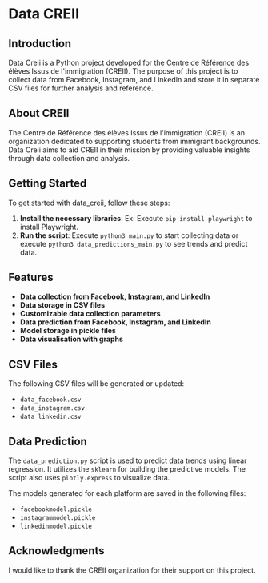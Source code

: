 # Data CREII

## Introduction

Data Creii is a Python project developed for the Centre de Référence des élèves Issus de l'immigration (CREII). The purpose of this project is to collect data from Facebook, Instagram, and LinkedIn and store it in separate CSV files for further analysis and reference.

## About CREII

The Centre de Référence des élèves Issus de l'immigration (CREII) is an organization dedicated to supporting students from immigrant backgrounds. Data Creii aims to aid CREII in their mission by providing valuable insights through data collection and analysis.

## Getting Started

To get started with data_creii, follow these steps:

1. **Install the necessary libraries**: Ex: Execute `pip install playwright` to install Playwright.
2. **Run the script**: Execute `python3 main.py` to start collecting data or execute `python3 data_predictions_main.py` to see trends and predict data.

## Features

* **Data collection from Facebook, Instagram, and LinkedIn**
* **Data storage in CSV files**
* **Customizable data collection parameters**
* **Data prediction from Facebook, Instagram, and LinkedIn**
* **Model storage in pickle files**
* **Data visualisation with graphs**

## CSV Files

The following CSV files will be generated or updated:

* `data_facebook.csv`
* `data_instagram.csv`
* `data_linkedin.csv`

## Data Prediction

The `data_prediction.py` script is used to predict data trends using linear regression. It utilizes the `sklearn` for building the predictive models. The script also uses `plotly.express` to visualize data.

The models generated for each platform are saved in the following files:

* `facebookmodel.pickle`
* `instagrammodel.pickle`
* `linkedinmodel.pickle`

## Acknowledgments

I would like to thank the CREII organization for their support on this project.
